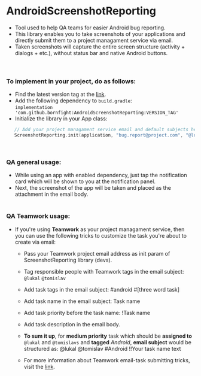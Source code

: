 # AndroidScreenshotReporting
* Tool used to help QA teams for easier Android bug reporting.
* This library enables you to take screenshots of your applications and directly submit them to a project managament service via email.
* Taken screenshots will capture the entire screen structure (activity + dialogs + etc.), without status bar and native Android buttons.
<br/><br/><br/>

### To implement in your project, do as follows:
* Find the latest version tag at the [link](https://jitpack.io/#bornfight/AndroidScreenshotReporting).
* Add the following dependency to `build.gradle`:<br/>
`implementation 'com.github.bornfight:AndroidScreenshotReporting:VERSION_TAG'`
* Initialize the library in your App class:
```kotlin
   // Add your project managament service email and default subjects here:
   ScreenshotReporting.init(application, "bug.report@project.com", "@lukal")
```
<br/>

### QA general usage:
* While using an app with enabled dependency, just tap the notification card which will be shown to you at the notification panel.
* Next, the screenshot of the app will be taken and placed as the attachment in the email body.
<br/><br/>

### QA Teamwork usage:
* If you're using **Teamwork** as your project managament service, then you can use the following tricks to customize the task you're about to create via email:
  * Pass your Teamwork project email address as init param of ScreenshotReporting library (devs).
  * Tag responsible people with Teamwork tags in the email subject: `@lukal` `@tomislav`
  * Add task tags in the email subject: #android #[three word task]
  * Add task name in the email subject: Task name
  * Add task priority before the task name: !Task name
  * Add task description in the email body.
  * **To sum it up**, for **medium priority** task which should be **assigned to** `@lukal` and `@tomislavs` and **tagged** *Android*, **email subject** would be structured as: @lukal @tomislav #Android !!Your task name text
 
  * For more information about Teamwork email-task submitting tricks, visit the [link](https://support.teamwork.com/projects/tasks/posting-tasks-via-email).
